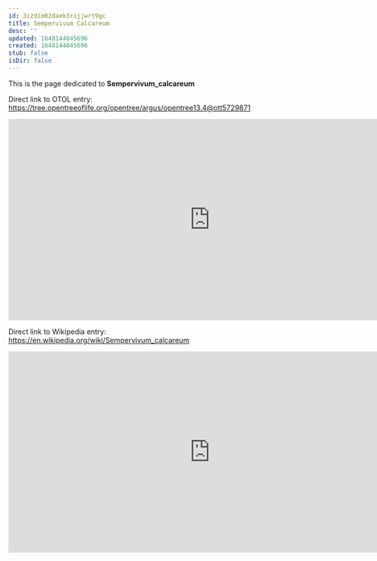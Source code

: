 ```yaml
---
id: 3izdim02daek3rijjwrt9gc
title: Sempervivum Calcareum
desc: ''
updated: 1648144045696
created: 1648144045696
stub: false
isDir: false
---
```

This is the page dedicated to **Sempervivum_calcareum**


Direct link to OTOL entry: https://tree.opentreeoflife.org/opentree/argus/opentree13.4@ott5729871



<html>
    <body>
    <iframe src="https://tree.opentreeoflife.org/opentree/argus/opentree13.4@ott5729871"
    width="800" height="400" frameborder="0" allowfullscreen> </iframe>
    </body>
</html>
    


Direct link to Wikipedia entry: https://en.wikipedia.org/wiki/Sempervivum_calcareum



<html>
    <body>
    <iframe src="https://en.wikipedia.org/wiki/Sempervivum_calcareum"
    width="800" height="400" frameborder="0" allowfullscreen> </iframe>
    </body>
</html>
    
